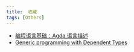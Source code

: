 ```yaml
---
title:  收藏
tags: [Others]
---
```


- [编程语言基础：Agda 语言描述](https://agda-zh.github.io/PLFA-zh/)
- [Generic programming with Dependent Types](https://www.seas.upenn.edu/~sweirich/ssgip/)